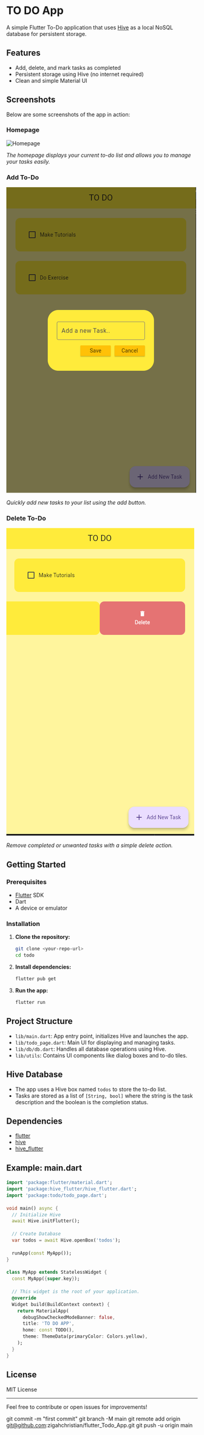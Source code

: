 # TO DO App

A simple Flutter To-Do application that uses [Hive](https://docs.hivedb.dev/) as a local NoSQL database for persistent storage.

## Features

- Add, delete, and mark tasks as completed
- Persistent storage using Hive (no internet required)
- Clean and simple Material UI

## Screenshots

Below are some screenshots of the app in action:

### Homepage

![Homepage](lib/images/homepage.png)

*The homepage displays your current to-do list and allows you to manage your tasks easily.*

### Add To-Do

![Add To-Do](lib/images/add_todo.png)

*Quickly add new tasks to your list using the add button.*

### Delete To-Do

![Delete To-Do](lib/images/delete_todo.png)

*Remove completed or unwanted tasks with a simple delete action.*

## Getting Started

### Prerequisites

- [Flutter](https://flutter.dev/docs/get-started/install) SDK
- Dart
- A device or emulator

### Installation

1. **Clone the repository:**

   ```sh
   git clone <your-repo-url>
   cd todo
   ```

2. **Install dependencies:**

   ```sh
   flutter pub get
   ```

3. **Run the app:**
   ```sh
   flutter run
   ```

## Project Structure

- `lib/main.dart`: App entry point, initializes Hive and launches the app.
- `lib/todo_page.dart`: Main UI for displaying and managing tasks.
- `lib/db/db.dart`: Handles all database operations using Hive.
- `lib/utils`: Contains UI components like dialog boxes and to-do tiles.

## Hive Database

- The app uses a Hive box named `todos` to store the to-do list.
- Tasks are stored as a list of `[String, bool]` where the string is the task description and the boolean is the completion status.

## Dependencies

- [flutter](https://pub.dev/packages/flutter)
- [hive](https://pub.dev/packages/hive)
- [hive_flutter](https://pub.dev/packages/hive_flutter)

## Example: main.dart

```dart
import 'package:flutter/material.dart';
import 'package:hive_flutter/hive_flutter.dart';
import 'package:todo/todo_page.dart';

void main() async {
  // Initialize Hive
  await Hive.initFlutter();

  // Create Database
  var todos = await Hive.openBox('todos');

  runApp(const MyApp());
}

class MyApp extends StatelessWidget {
  const MyApp({super.key});

  // This widget is the root of your application.
  @override
  Widget build(BuildContext context) {
    return MaterialApp(
      debugShowCheckedModeBanner: false,
      title: 'TO DO APP',
      home: const TODO(),
      theme: ThemeData(primaryColor: Colors.yellow),
    );
  }
}
```

## License

MIT License

---

Feel free to contribute or open issues for improvements!

git commit -m "first commit"
git branch -M main
git remote add origin git@github.com:zigahchristian/flutter_Todo_App.git
git push -u origin main
